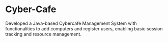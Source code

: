 # Cyber-Cafe
Developed a Java-based Cybercafe Management System with functionalities to add computers  and register users, enabling basic session tracking and resource management.
